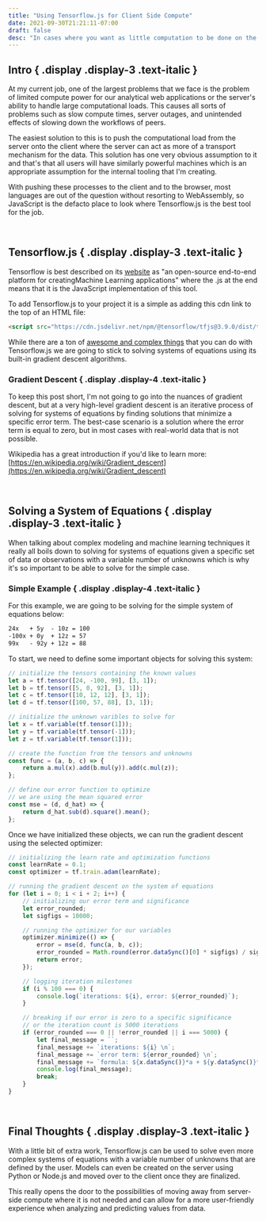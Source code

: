 ```yaml
---
title: "Using Tensorflow.js for Client Side Compute"
date: 2021-09-30T21:21:11-07:00
draft: false
desc: "In cases where you want as little computation to be done on the server, Tensorflow.js can be used as a great medium for client-side compute."
---
```


<div class="blog-post">

## Intro { .display .display-3 .text-italic }
At my current job, one of the largest problems that we face is the problem of limited compute
power for our analytical web applications or the server's ability to handle large computational 
loads. This causes all sorts of problems such as slow compute times, server outages, and 
unintended effects of slowing down the workflows of peers.

The easiest solution to this is to push the computational load from the server onto the client
where the server can act as more of a transport mechanism for the data. This solution has one 
very obvious assumption to it and that's that all users will have similarly powerful machines
which is an appropriate assumption for the internal tooling that I'm creating.

With pushing these processes to the client and to the browser, most languages are out of the
question without resorting to WebAssembly, so JavaScript is the defacto place to look where
Tensorflow.js is the best tool for the job. 

<br />

## Tensorflow.js { .display .display-3 .text-italic }
Tensorflow is best described on its [website](https://www.tensorflow.org/js) as 
"an open-source end-to-end platform for creatingMachine Learning applications" where the 
.js at the end means that it is the JavaScript implementation of this tool.

To add Tensorflow.js to your project it is a simple as adding this cdn link to the top
of an HTML file:
```HTML
<script src="https://cdn.jsdelivr.net/npm/@tensorflow/tfjs@3.9.0/dist/tf.min.js"></script>
```

While there are a ton of [awesome and complex things](https://www.tensorflow.org/js/demos) 
that you can do with Tensorflow.js we are going to stick to solving systems of equations 
using its built-in gradient descent algorithms.


###  Gradient Descent { .display .display-4 .text-italic }
To keep this post short, I'm not going to go into the nuances of gradient descent, but at a
very high-level gradient descent is an iterative process of solving for systems of equations
by finding solutions that minimize a specific error term. The best-case scenario is a solution 
where the error term is equal to zero, but in most cases with real-world data that is not
possible.

Wikipedia has a great introduction if you'd like to learn more: 
[https://en.wikipedia.org/wiki/Gradient_descent](https://en.wikipedia.org/wiki/Gradient_descent)

<br />

## Solving a System of Equations { .display .display-3 .text-italic }
When talking about complex modeling and machine learning techniques it really all boils down
to solving for systems of equations given a specific set of data or observations with a 
variable number of unknowns which is why it's so important to be able to solve for the 
simple case.


### Simple Example { .display .display-4 .text-italic }
For this example, we are going to be solving for the simple system of equations below:

```latex 
24x   + 5y  - 10z = 100
-100x + 0y  + 12z = 57
99x   - 92y + 12z = 88
```

To start, we need to define some important objects for solving this system: 

```javascript
// initialize the tensors containing the known values
let a = tf.tensor([24, -100, 99], [3, 1]);
let b = tf.tensor([5, 0, 92], [3, 1]);
let c = tf.tensor([10, 12, 12], [3, 1]);
let d = tf.tensor([100, 57, 88], [3, 1]);

// initialize the unknown varibles to solve for
let x = tf.variable(tf.tensor(1]));
let y = tf.variable(tf.tensor(-1]));
let z = tf.variable(tf.tensor(1]));

// create the function from the tensors and unknowns
const func = (a, b, c) => {
    return a.mul(x).add(b.mul(y)).add(c.mul(z));
};

// define our error function to optimize
// we are using the mean squared error
const mse = (d, d_hat) => {
    return d_hat.sub(d).square().mean();
};
```

Once we have initialized these objects, we can run the gradient descent using the selected
optimizer:

```javascript
// initializing the learn rate and optimization functions
const learnRate = 0.1;
const optimizer = tf.train.adam(learnRate);

// running the gradient descent on the system of equations
for (let i = 0; i < i + 2; i++) {
    // initializing our error term and significance
    let error_rounded;
    let sigfigs = 10000;

    // running the optimizer for our variables
    optimizer.minimize(() => {
        error = mse(d, func(a, b, c));
        error_rounded = Math.round(error.dataSync()[0] * sigfigs) / sigfigs;
        return error;
    });

    // logging iteration milestones
    if (i % 100 === 0) {
        console.log(`iterations: ${i}, error: ${error_rounded}`);
    }

    // breaking if our error is zero to a specific significance
    // or the iteration count is 5000 iterations
    if (error_rounded === 0 || !error_rounded || i === 5000) {
        let final_message = ``;
        final_message += `iterations: ${i} \n`;
        final_message += `error term: ${error_rounded} \n`;
        final_message += `formula: ${x.dataSync()}*a + ${y.dataSync()}*b + ${z.dataSync()}*c = d`;
        console.log(final_message);
        break;
    }
}
```

<br />

## Final Thoughts { .display .display-3 .text-italic }
With a little bit of extra work, Tensorflow.js can be used to solve even more complex 
systems of equations with a variable number of unknowns that are defined by the user.
Models can even be created on the server using Python or Node.js and moved over to 
the client once they are finalized. 

This really opens the door to the possibilities of moving away from server-side compute
where it is not needed and can allow for a more user-friendly experience when analyzing
and predicting values from data.

</div>

